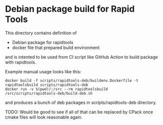 Debian package build for Rapid Tools
====================================

This directory contains definition of
- Debian package for rapidtools
- docker file that prepared build environment

and is intented to be used from CI script like GitHub Action to build package with rapidtools.

Example manual usage looks like this:

```
docker build -f scripts/rapidtools-deb/buildenv.Dockerfile -t rapidtoolsbuild scripts/rapidtools-deb
docker run -v $(pwd)/:/src --rm rapidtoolsbuild /src/scripts/rapidtools-deb/build-deb.sh
```

and produces a bunch of deb packages in scripts/rapidtools-deb directory.

TODO: Would be good to see if all of that can be replaced by CPack once cmake files will look reasonable again.
